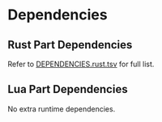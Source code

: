 # Dependencies

## Rust Part Dependencies

Refer to [DEPENDENCIES.rust.tsv](DEPENDENCIES.rust.tsv) for full list.

## Lua Part Dependencies

No extra runtime dependencies.
